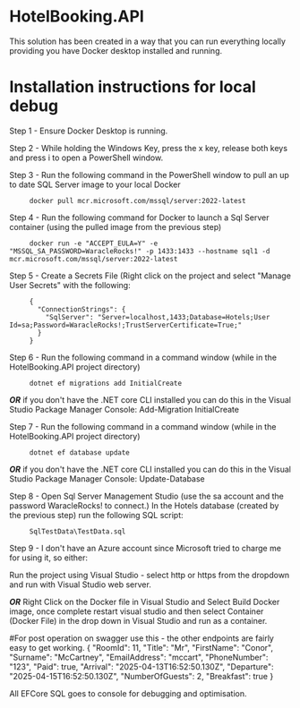 # HotelBooking.API

This solution has been created in a way that you can run everything locally providing you have Docker desktop installed and running.

# Installation instructions for local debug

Step 1 - Ensure Docker Desktop is running.

Step 2 - While holding the Windows Key, press the x key, release both keys and press i to open a PowerShell window.

Step 3 - Run the following command in the PowerShell window to pull an up to date SQL Server image to your local Docker
         
         docker pull mcr.microsoft.com/mssql/server:2022-latest

Step 4 - Run the following command for Docker to launch a Sql Server container (using the pulled image from the previous step)
         
         docker run -e "ACCEPT_EULA=Y" -e "MSSQL_SA_PASSWORD=WaracleRocks!" -p 1433:1433 --hostname sql1 -d mcr.microsoft.com/mssql/server:2022-latest

Step 5 - Create a Secrets File (Right click on the project and select "Manage User Secrets" with the following:

         {
           "ConnectionStrings": {
             "SqlServer": "Server=localhost,1433;Database=Hotels;User Id=sa;Password=WaracleRocks!;TrustServerCertificate=True;"
           }
         }

Step 6 - Run the following command in a command window (while in the HotelBooking.API project directory)
  
         dotnet ef migrations add InitialCreate 

***OR*** if you don't have the .NET core CLI installed you can do this in the Visual Studio Package Manager Console: Add-Migration InitialCreate

Step 7 - Run the following command in a command window (while in the HotelBooking.API project directory)
  
         dotnet ef database update 

***OR*** if you don't have the .NET core CLI installed you can do this in the Visual Studio Package Manager Console: Update-Database

Step 8 - Open Sql Server Management Studio (use the sa account and the password WaracleRocks! to connect.) In the Hotels database (created by 
         the previous step) run the following SQL script:
  
         SqlTestData\TestData.sql

Step 9 - I don't have an Azure account since Microsoft tried to charge me for using it, so either: 
         
Run the project using Visual Studio - select http or https from the dropdown and run with Visual Studio web server.
  
***OR*** Right Click on the Docker file in Visual Studio and Select Build Docker image, once complete restart visual studio and then select 
Container (Docker File) in the drop down in Visual Studio and run as a container.
   
#For post operation on swagger use this - the other endpoints are fairly easy to get working.
{
  "RoomId": 11,
  "Title": "Mr",
  "FirstName": "Conor",
  "Surname": "McCartney",
  "EmailAddress": "mccart",
  "PhoneNumber": "123",
  "Paid": true,
  "Arrival": "2025-04-13T16:52:50.130Z",
  "Departure": "2025-04-15T16:52:50.130Z",
  "NumberOfGuests": 2,
  "Breakfast": true
}

All EFCore SQL goes to console for debugging and optimisation.
